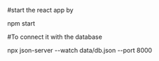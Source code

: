 #start the react app by
  
  npm start

#To connect it with the database
   
   npx json-server --watch  data/db.json --port 8000

